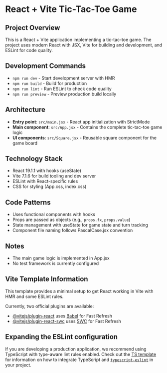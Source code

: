 # React + Vite Tic-Tac-Toe Game

## Project Overview
This is a React + Vite application implementing a tic-tac-toe game. The project uses modern React with JSX, Vite for building and development, and ESLint for code quality.

## Development Commands
- `npm run dev` - Start development server with HMR
- `npm run build` - Build for production 
- `npm run lint` - Run ESLint to check code quality
- `npm run preview` - Preview production build locally

## Architecture
- **Entry point**: `src/main.jsx` - React app initialization with StrictMode
- **Main component**: `src/App.jsx` - Contains the complete tic-tac-toe game logic
- **UI components**: `src/Square.jsx` - Reusable square component for the game board

## Technology Stack
- React 19.1.1 with hooks (useState)
- Vite 7.1.6 for build tooling and dev server
- ESLint with React-specific rules
- CSS for styling (App.css, index.css)

## Code Patterns
- Uses functional components with hooks
- Props are passed as objects (e.g., `props.fx`, `props.value`)
- State management with useState for game state and turn tracking
- Component file naming follows PascalCase.jsx convention

## Notes
- The main game logic is implemented in App.jsx
- No test framework is currently configured

## Vite Template Information

This template provides a minimal setup to get React working in Vite with HMR and some ESLint rules.

Currently, two official plugins are available:

- [@vitejs/plugin-react](https://github.com/vitejs/vite-plugin-react/blob/main/packages/plugin-react) uses [Babel](https://babeljs.io/) for Fast Refresh
- [@vitejs/plugin-react-swc](https://github.com/vitejs/vite-plugin-react/blob/main/packages/plugin-react-swc) uses [SWC](https://swc.rs/) for Fast Refresh

## Expanding the ESLint configuration

If you are developing a production application, we recommend using TypeScript with type-aware lint rules enabled. Check out the [TS template](https://github.com/vitejs/vite/tree/main/packages/create-vite/template-react-ts) for information on how to integrate TypeScript and [`typescript-eslint`](https://typescript-eslint.io) in your project.
